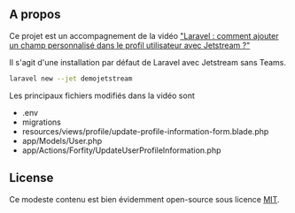 ## A propos

Ce projet est un accompagnement de la vidéo ["Laravel : comment ajouter un champ personnalisé dans le profil utilisateur avec Jetstream ?"](https://www.youtube.com/watch?v=tQl65OdtPlI)


Il s'agit d'une installation par défaut de Laravel avec Jetstream sans Teams.

```bash
laravel new --jet demojetstream
```

Les principaux fichiers modifiés dans la vidéo sont 

- .env
- migrations
- resources/views/profile/update-profile-information-form.blade.php
- app/Models/User.php
- app/Actions/Forfity/UpdateUserProfileInformation.php


## License

Ce modeste contenu est bien évidemment open-source sous licence [MIT](https://opensource.org/licenses/MIT).
